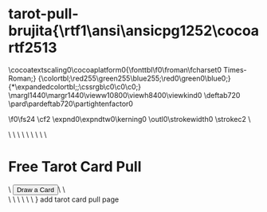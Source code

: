 # tarot-pull-brujita{\rtf1\ansi\ansicpg1252\cocoartf2513
\cocoatextscaling0\cocoaplatform0{\fonttbl\f0\froman\fcharset0 Times-Roman;}
{\colortbl;\red255\green255\blue255;\red0\green0\blue0;}
{\*\expandedcolortbl;;\cssrgb\c0\c0\c0;}
\margl1440\margr1440\vieww10800\viewh8400\viewkind0
\deftab720
\pard\pardeftab720\partightenfactor0

\f0\fs24 \cf2 \expnd0\expndtw0\kerning0
\outl0\strokewidth0 \strokec2 <!DOCTYPE html>\
<html lang="en">\
<head>\
  <meta charset="UTF-8" />\
  <meta name="viewport" content="width=device-width, initial-scale=1" />\
  <title>Free Tarot Card Pull by Brujita</title>\
  <style>\
    body \{\
      font-family: 'Georgia', serif;\
      background: linear-gradient(135deg, #3a2c36, #6e4a7e);\
      color: #f3f0eb;\
      text-align: center;\
      padding: 50px 20px;\
      min-height: 100vh;\
      margin: 0;\
    \}\
    h1 \{\
      margin-bottom: 30px;\
      font-size: 2.5em;\
      text-shadow: 0 0 8px #bb99cc;\
    \}\
    button \{\
      background: #bb99cc;\
      border: none;\
      padding: 16px 36px;\
      font-size: 1.3em;\
      border-radius: 10px;\
      cursor: pointer;\
      color: #3a2c36;\
      font-weight: bold;\
      box-shadow: 0 0 10px #bb99cc;\
      transition: background 0.3s ease;\
    \}\
    button:hover \{\
      background: #d7bfff;\
    \}\
    .card-container \{\
      margin-top: 40px;\
      min-height: 280px;\
    \}\
    .card-name \{\
      margin-top: 15px;\
      font-style: italic;\
      font-size: 1.5em;\
      text-shadow: 0 0 5px #bb99cc;\
    \}\
    img \{\
      max-width: 220px;\
      border-radius: 12px;\
      box-shadow: 0 6px 20px rgba(187, 153, 204, 0.7);\
      user-select: none;\
    \}\
  </style>\
</head>\
<body>\
\
  <h1>Free Tarot Card Pull</h1>\
  <button onclick="drawCard()">Draw a Card</button>\
\
  <div class="card-container" id="cardContainer"></div>\
\
  <script>\
    const tarotDeck = [\
      \{\
        name: "The Fool",\
        img: "https://i.imgur.com/wF2LlB0.jpg",\
      \},\
      \{\
        name: "The Magician",\
        img: "https://i.imgur.com/OU59nmD.jpg",\
      \},\
      \{\
        name: "The High Priestess",\
        img: "https://i.imgur.com/XKM6d5Z.jpg",\
      \},\
      \{\
        name: "The Empress",\
        img: "https://i.imgur.com/mYDA5yn.jpg",\
      \},\
      \{\
        name: "The Emperor",\
        img: "https://i.imgur.com/LCXnKaG.jpg",\
      \}\
    ];\
\
    function drawCard() \{\
      const randomIndex = Math.floor(Math.random() * tarotDeck.length);\
      const card = tarotDeck[randomIndex];\
      const container = document.getElementById("cardContainer");\
      container.innerHTML = `\
        <img src="$\{card.img\}" alt="$\{card.name\}" draggable="false" />\
        <div class="card-name">$\{card.name\}</div>\
      `;\
    \}\
  </script>\
\
</body>\
</html>\
}
add tarot card pull page
